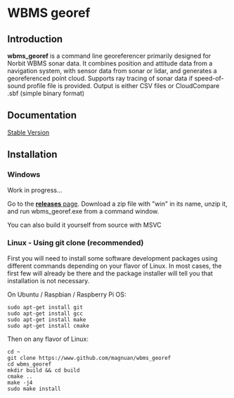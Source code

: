 # WBMS georef #

## Introduction ##
**wbms_georef** is a command line georeferencer primarily designed for Norbit WBMS sonar data.
It combines position and attitude data from a navigation system, with sensor data from sonar or lidar, and generates a georeferenced point cloud.
Supports ray tracing of sonar data if speed-of-sound profile file is provided.
Output is either CSV files or CloudCompare .sbf (simple binary format)

## Documentation ##

[Stable Version](https://github.com/magnuan/wbms_georef/tree/master/doc)


## Installation ##

### Windows ###
Work in progress...

Go to the [**releases** page](https://github.com/magnuan/wbms_georef/releases).   Download a zip file with "win" in its name, unzip it, and run wbms_georef.exe from a command window.

You can also build it yourself from source with MSVC

### Linux - Using git clone (recommended) ###

First you will need to install some software development packages using different commands depending on your flavor of Linux.
In most cases, the first few  will already be there and the package installer will tell you that installation is not necessary.

On Ubuntu / Raspbian / Raspberry Pi OS:

    sudo apt-get install git
    sudo apt-get install gcc
    sudo apt-get install make
    sudo apt-get install cmake

Then on any flavor of Linux:

	cd ~
	git clone https://www.github.com/magnuan/wbms_georef
	cd wbms_georef
	mkdir build && cd build
	cmake ..
	make -j4
	sudo make install


